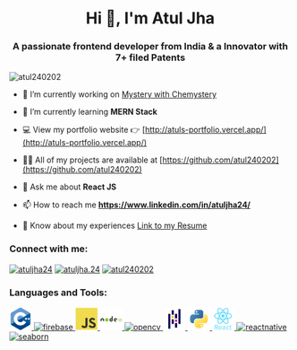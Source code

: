 
<h1 align="center">Hi 👋, I'm Atul Jha</h1>
<h3 align="center">A passionate frontend developer from India & a Innovator with 7+ filed Patents</h3>

<p align="left"> <img src="https://komarev.com/ghpvc/?username=atul240202&label=Profile%20views&color=0e75b6&style=flat" alt="atul240202" /> </p>

- 🔭 I’m currently working on [Mystery with Chemystery](https://github.com/Atul240202/chemystery)

- 🌱 I’m currently learning **MERN Stack**

- 💻 View my portfolio website 👉 [http://atuls-portfolio.vercel.app/](http://atuls-portfolio.vercel.app/)

- 👨‍💻 All of my projects are available at [https://github.com/atul240202](https://github.com/atul240202)

- 💬 Ask me about **React JS**

- 📫 How to reach me **https://www.linkedin.com/in/atuljha24/**

- 📄 Know about my experiences [Link to my Resume](https://drive.google.com/file/d/1OLRWPvGUileY-cvPI6EWm9kJUaGpljfs/view?usp=sharing)

<h3 align="left">Connect with me:</h3>
<p align="left">
<a href="https://linkedin.com/in/atuljha24" target="blank"><img align="center" src="https://raw.githubusercontent.com/rahuldkjain/github-profile-readme-generator/master/src/images/icons/Social/linked-in-alt.svg" alt="atuljha24" height="30" width="40" /></a>
<a href="https://instagram.com/atuljha.24" target="blank"><img align="center" src="https://raw.githubusercontent.com/rahuldkjain/github-profile-readme-generator/master/src/images/icons/Social/instagram.svg" alt="atuljha.24" height="30" width="40" /></a>
<a href="https://www.leetcode.com/atul240202" target="blank"><img align="center" src="https://raw.githubusercontent.com/rahuldkjain/github-profile-readme-generator/master/src/images/icons/Social/leet-code.svg" alt="atul240202" height="30" width="40" /></a>
</p>

<h3 align="left">Languages and Tools:</h3>
<p align="left"> <a href="https://www.w3schools.com/cpp/" target="_blank" rel="noreferrer"> <img src="https://raw.githubusercontent.com/devicons/devicon/master/icons/cplusplus/cplusplus-original.svg" alt="cplusplus" width="40" height="40"/> </a> <a href="https://firebase.google.com/" target="_blank" rel="noreferrer"> <img src="https://www.vectorlogo.zone/logos/firebase/firebase-icon.svg" alt="firebase" width="40" height="40"/> </a> <a href="https://developer.mozilla.org/en-US/docs/Web/JavaScript" target="_blank" rel="noreferrer"> <img src="https://raw.githubusercontent.com/devicons/devicon/master/icons/javascript/javascript-original.svg" alt="javascript" width="40" height="40"/> </a> <a href="https://nodejs.org" target="_blank" rel="noreferrer"> <img src="https://raw.githubusercontent.com/devicons/devicon/master/icons/nodejs/nodejs-original-wordmark.svg" alt="nodejs" width="40" height="40"/> </a> <a href="https://opencv.org/" target="_blank" rel="noreferrer"> <img src="https://www.vectorlogo.zone/logos/opencv/opencv-icon.svg" alt="opencv" width="40" height="40"/> </a> <a href="https://pandas.pydata.org/" target="_blank" rel="noreferrer"> <img src="https://raw.githubusercontent.com/devicons/devicon/2ae2a900d2f041da66e950e4d48052658d850630/icons/pandas/pandas-original.svg" alt="pandas" width="40" height="40"/> </a> <a href="https://www.python.org" target="_blank" rel="noreferrer"> <img src="https://raw.githubusercontent.com/devicons/devicon/master/icons/python/python-original.svg" alt="python" width="40" height="40"/> </a> <a href="https://reactjs.org/" target="_blank" rel="noreferrer"> <img src="https://raw.githubusercontent.com/devicons/devicon/master/icons/react/react-original-wordmark.svg" alt="react" width="40" height="40"/> </a> <a href="https://reactnative.dev/" target="_blank" rel="noreferrer"> <img src="https://reactnative.dev/img/header_logo.svg" alt="reactnative" width="40" height="40"/> </a> <a href="https://seaborn.pydata.org/" target="_blank" rel="noreferrer"> <img src="https://seaborn.pydata.org/_images/logo-mark-lightbg.svg" alt="seaborn" width="40" height="40"/> </a> </p>
